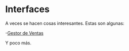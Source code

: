 # Interfaces
A veces se hacen cosas interesantes. Estas son algunas:

-[Gestor de Ventas](https://github.com/Kratso/Interfaces/blob/master/GestorDeVentas1/dist/GestorDeVentas1.jar)

Y poco más.
